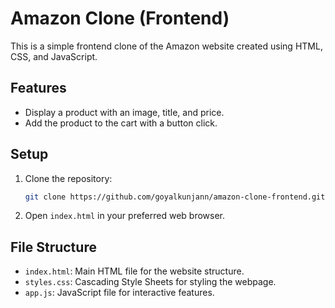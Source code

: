# Amazon Clone (Frontend)

This is a simple frontend clone of the Amazon website created using HTML, CSS, and JavaScript.

## Features

- Display a product with an image, title, and price.
- Add the product to the cart with a button click.

## Setup

1. Clone the repository:

    ```bash
    git clone https://github.com/goyalkunjann/amazon-clone-frontend.git
    ```

2. Open `index.html` in your preferred web browser.

## File Structure

- `index.html`: Main HTML file for the website structure.
- `styles.css`: Cascading Style Sheets for styling the webpage.
- `app.js`: JavaScript file for interactive features.
